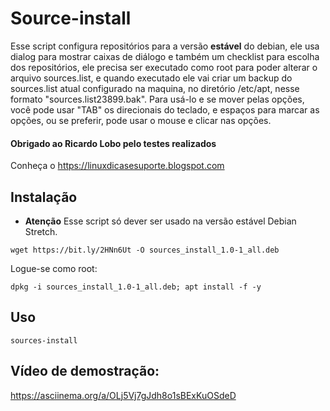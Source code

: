 # Source-install

Esse script configura repositórios para a versão **estável** do debian, ele usa dialog para mostrar caixas de diálogo e também um checklist para escolha dos repositórios, ele precisa ser executado como root para poder alterar o arquivo sources.list, e quando executado ele vai criar um backup do sources.list atual configurado na maquina, no diretório /etc/apt, nesse formato "sources.list23899.bak". 
Para usá-lo e se mover pelas opções, você pode usar "TAB" os direcionais do teclado, e espaços para marcar as opções, ou se preferir, pode usar o mouse e clicar nas opções. 

#### Obrigado ao Ricardo Lobo pelo testes realizados 
Conheça o https://linuxdicasesuporte.blogspot.com


## Instalação

* **Atenção** Esse script só dever ser usado na versão estável Debian Stretch. 

```
wget https://bit.ly/2HNn6Ut -O sources_install_1.0-1_all.deb
``` 

Logue-se como root:

```
dpkg -i sources_install_1.0-1_all.deb; apt install -f -y
```
## Uso 

```
sources-install
```
## Vídeo de demostração:
https://asciinema.org/a/OLj5Vj7gJdh8o1sBExKuOSdeD
